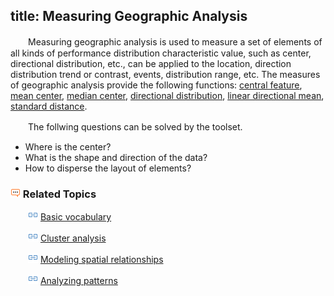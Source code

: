 title: Measuring Geographic Analysis
---

　　Measuring geographic analysis is used to measure a set of elements of all kinds of performance distribution characteristic value, such as center, directional distribution, etc., can be applied to the location, direction distribution trend or contrast, events, distribution range, etc. The measures of geographic analysis provide the following functions: [central feature](CentralFeature.html), [mean center](MeanCenter.html), [median center](MeanCenterResult.html), [directional distribution](MeasureDirection.html), [linear directional mean](MeasureLinearDirectional.html), [standard distance](MeasureStandardDistance.html).

　　The follwing questions can be solved by the toolset.

- Where is the center?
- What is the shape and direction of the data?
- How to disperse the layout of elements?

### ![](../img/seealso.png) Related Topics

　　![](../img/smalltitle.png) [Basic vocabulary](BasicVocabulary.html)

　　![](../img/smalltitle.png) [Cluster analysis](Clusters.html)

　　![](../img/smalltitle.png) [Modeling spatial relationships](SpatialRelationshipModeling.html)

　　![](../img/smalltitle.png) [Analyzing patterns](AnalyzingPatterns.html)

